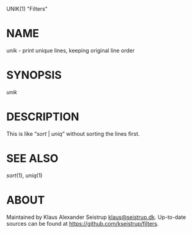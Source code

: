 UNIK(1) "Filters"

# NAME

unik - print unique lines, keeping original line order

# SYNOPSIS

*unik*

# DESCRIPTION

This is like “*sort* | *uniq*” without sorting the lines first.

# SEE ALSO

*sort*(1), *uniq*(1)

# ABOUT

Maintained by Klaus Alexander Seistrup <klaus@seistrup.dk>. Up-to-date
sources can be found at <https://github.com/kseistrup/filters>.
